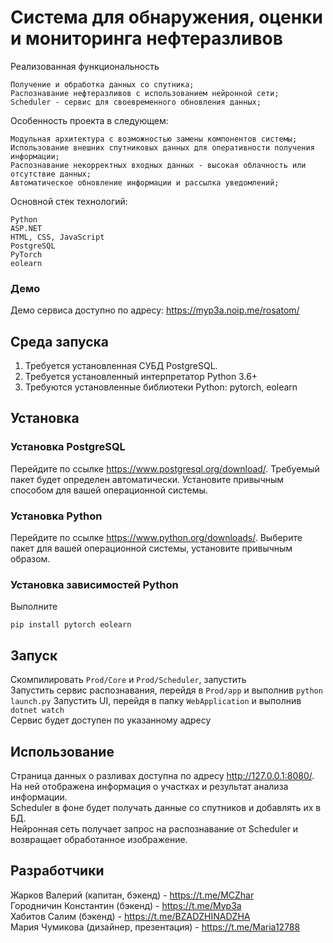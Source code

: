 # Система для обнаружения, оценки и мониторинга нефтеразливов
Реализованная функциональность

    Получение и обработка данных со спутника;
    Распознавание нефтеразливов с использованием нейронной сети;
    Scheduler - сервис для своевременного обновления данных;

Особенность проекта в следующем:

    Модульная архитектура с возможностью замены компонентов системы;
    Использование внешних спутниковых данных для оперативности получения информации;
    Распознавание некорректных входных данных - высокая облачность или отсутствие данных;
    Автоматическое обновление информации и рассылка уведомлений;

Основной стек технологий:

    Python
    ASP.NET
    HTML, CSS, JavaScript
    PostgreSQL
    PyTorch
    eolearn

### Демо

Демо сервиса доступно по адресу: https://myp3a.noip.me/rosatom/  

## Среда запуска
1. Требуется установленная СУБД PostgreSQL.
2. Требуется установленный интерпретатор Python 3.6+
3. Требуются установленные библиотеки Python: pytorch, eolearn

## Установка
### Установка PostgreSQL
Перейдите по ссылке https://www.postgresql.org/download/. Требуемый пакет будет определен автоматически.
Установите привычным способом для вашей операционной системы.
### Установка Python
Перейдите по ссылке https://www.python.org/downloads/.
Выберите пакет для вашей операционной системы, установите привычным образом.
### Установка зависимостей Python
Выполните
```
pip install pytorch eolearn
```

## Запуск 
Скомпилировать `Prod/Core` и `Prod/Scheduler`, запустить  
Запустить сервис распознавания, перейдя в `Prod/app` и выполнив `python launch.py`
Запустить UI, перейдя в папку `WebApplication` и выполнив `dotnet watch`  
Сервис будет доступен по указанному адресу  

## Использование
Страница данных о разливах доступна по адресу http://127.0.0.1:8080/. На ней отображена информация о участках и результат анализа информации.  
Scheduler в фоне будет получать данные со спутников и добавлять их в БД.  
Нейронная сеть получает запрос на распознавание от Scheduler и возвращает обработанное изображение.  

## Разработчики
Жарков Валерий (капитан, бэкенд) - https://t.me/MCZhar  
Городничин Константин (бэкенд) - https://t.me/Myp3a  
Хабитов Салим (бэкенд) - https://t.me/BZADZHINADZHA  
Мария Чумикова (дизайнер, презентация) - https://t.me/Maria12788 
